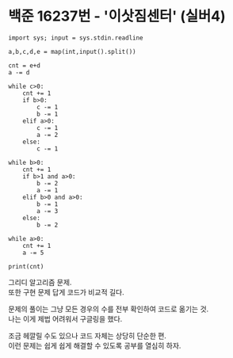 # 백준 16237번 - '이삿짐센터' (실버4)

```
import sys; input = sys.stdin.readline 

a,b,c,d,e = map(int,input().split())

cnt = e+d
a -= d

while c>0:
    cnt += 1
    if b>0:
        c -= 1
        b -= 1
    elif a>0:
        c -= 1
        a -= 2
    else:
        c -= 1

while b>0:
    cnt += 1
    if b>1 and a>0:
        b -= 2
        a -= 1
    elif b>0 and a>0:
        b -= 1
        a -= 3
    else:
        b -= 2

while a>0:
    cnt += 1
    a -= 5

print(cnt)
```

그리디 알고리즘 문제.  
또한 구현 문제 답게 코드가 비교적 길다.  

문제의 풀이는 그냥 모든 경우의 수를 전부 확인하여 코드로 옮기는 것.  
나는 이게 제법 어려워서 구글링을 했다.  

조금 헤깔릴 수도 있으나 코드 자체는 상당히 단순한 편.  
이런 문제는 쉽게 쉽게 해결할 수 있도록 공부를 열심히 하자.  